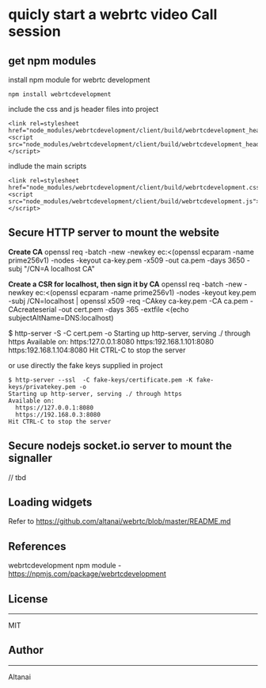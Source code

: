 # quicly start a webrtc video Call session 

## get npm modules

install npm module for webrtc development 
```
npm install webrtcdevelopment
```
include the css and js header files into project 
```
<link rel=stylesheet href="node_modules/webrtcdevelopment/client/build/webrtcdevelopment_header.css">
<script src="node_modules/webrtcdevelopment/client/build/webrtcdevelopment_header.js"> </script>
```
indlude the main scripts 
```
<link rel=stylesheet href="node_modules/webrtcdevelopment/client/build/webrtcdevelopment.css">
<script src="node_modules/webrtcdevelopment/client/build/webrtcdevelopment.js"></script>
```

## Secure HTTP server to mount the website 

**Create CA**
openssl req -batch -new -newkey ec:<(openssl ecparam -name prime256v1) -nodes -keyout ca-key.pem -x509 -out ca.pem -days 3650 -subj "/CN=A localhost CA"

**Create a CSR for localhost, then sign it by CA**
openssl req -batch -new -newkey ec:<(openssl ecparam -name prime256v1) -nodes  -keyout key.pem -subj /CN=localhost | openssl x509 -req -CAkey ca-key.pem -CA ca.pem -CAcreateserial -out cert.pem -days 365 -extfile <(echo subjectAltName=DNS:localhost)

$ http-server -S -C cert.pem -o
Starting up http-server, serving ./ through https
Available on:
  https:127.0.0.1:8080
  https:192.168.1.101:8080
  https:192.168.1.104:8080
Hit CTRL-C to stop the server

or use directly the fake keys supplied in project 
```
$ http-server --ssl  -C fake-keys/certificate.pem -K fake-keys/privatekey.pem -o 
Starting up http-server, serving ./ through https
Available on:
  https://127.0.0.1:8080
  https://192.168.0.3:8080
Hit CTRL-C to stop the server

```

## Secure nodejs socket.io server to mount the signaller 

// tbd 

## Loading widgets 

Refer to https://github.com/altanai/webrtc/blob/master/README.md

## References 

webrtcdevelopment npm module - https://npmjs.com/package/webrtcdevelopment

## License 
----
MIT

## Author 
----
Altanai 